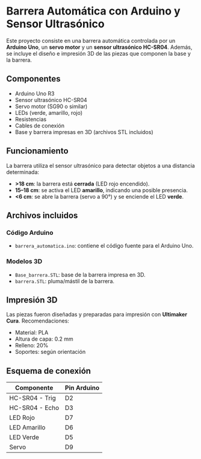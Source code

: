 
# Barrera Automática con Arduino y Sensor Ultrasónico

Este proyecto consiste en una barrera automática controlada por un **Arduino Uno**, un **servo motor** y un **sensor ultrasónico HC-SR04**. Además, se incluye el diseño e impresión 3D de las piezas que componen la base y la barrera.

##  Componentes

- Arduino Uno R3  
- Sensor ultrasónico HC-SR04  
- Servo motor (SG90 o similar)  
- LEDs (verde, amarillo, rojo)  
- Resistencias  
- Cables de conexión  
- Base y barrera impresas en 3D (archivos STL incluidos)

## Funcionamiento

La barrera utiliza el sensor ultrasónico para detectar objetos a una distancia determinada:

- **>18 cm**: la barrera está **cerrada** (LED rojo encendido).
- **15–18 cm**: se activa el LED **amarillo**, indicando una posible presencia.
- **<6 cm**: se abre la barrera (servo a 90°) y se enciende el LED **verde**.

## Archivos incluidos

### Código Arduino

- `barrera_automatica.ino`: contiene el código fuente para el Arduino Uno.

### Modelos 3D

- `Base_barrera.STL`: base de la barrera impresa en 3D.  
- `barrera.STL`: pluma/mástil de la barrera.

##  Impresión 3D

Las piezas fueron diseñadas y preparadas para impresión con **Ultimaker Cura**. Recomendaciones:

- Material: PLA  
- Altura de capa: 0.2 mm  
- Relleno: 20%  
- Soportes: según orientación  


## Esquema de conexión

| Componente | Pin Arduino |
|------------|-------------|
| HC-SR04 - Trig | D2 |
| HC-SR04 - Echo | D3 |
| LED Rojo | D7 |
| LED Amarillo | D6 |
| LED Verde | D5 |
| Servo | D9 |

